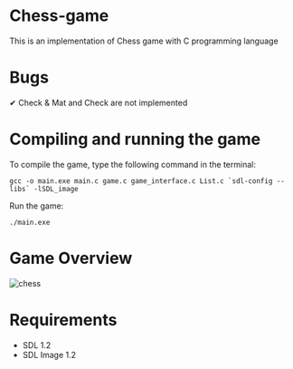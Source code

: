 # Chess-game
This is an implementation of Chess game with C programming language

# Bugs
✔ Check & Mat and Check are not implemented

# Compiling and running the game 
To compile the game, type the following command in the terminal: 

``` gcc -o main.exe main.c game.c game_interface.c List.c `sdl-config --libs` -lSDL_image ```

Run the game: 

```./main.exe ```
# Game Overview
![chess](https://user-images.githubusercontent.com/24523745/89719563-89adb680-d9c1-11ea-87c3-007a2caa8692.png)

# Requirements
- SDL 1.2
- SDL Image 1.2
